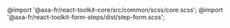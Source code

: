 @import '@axa-fr/react-toolkit-core/src/common/scss/core.scss';
@import '@axa-fr/react-toolkit-form-steps/dist/step-form.scss';
